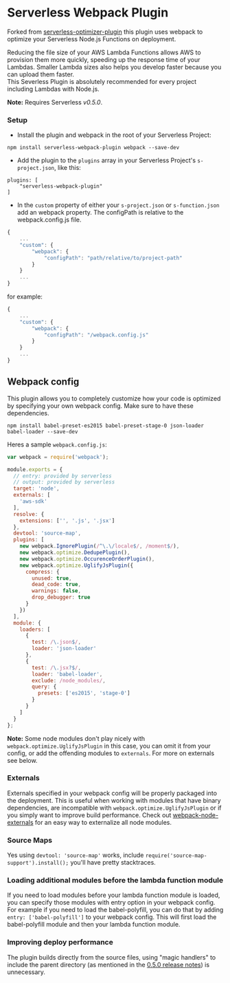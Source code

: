 Serverless Webpack Plugin
=============================

Forked from [serverless-optimizer-plugin](https://github.com/serverless/serverless-optimizer-plugin) this plugin uses 
webpack to optimize your Serverless Node.js Functions on deployment.

Reducing the file size of your AWS Lambda Functions allows AWS to provision them more quickly, speeding up the response 
time of your Lambdas.  Smaller Lambda sizes also helps you develop faster because you can upload them faster.  
This Severless Plugin is absolutely recommended for every project including Lambdas with Node.js.

**Note:** Requires Serverless *v0.5.0*.

### Setup

* Install the plugin and webpack in the root of your Serverless Project:
```
npm install serverless-webpack-plugin webpack --save-dev
```

* Add the plugin to the `plugins` array in your Serverless Project's `s-project.json`, like this:

```
plugins: [
    "serverless-webpack-plugin"
]
```

* In the `custom` property of either your `s-project.json` or `s-function.json` add an webpack property. The configPath is relative to the webpack.config.js file.

```javascript
{
    ...
    "custom": {
        "webpack": {
            "configPath": "path/relative/to/project-path"
        }
    }
    ...
}

```

for example:
```javascript
{
    ...
    "custom": {
        "webpack": {
            "configPath": "/webpack.config.js"
        }
    }
    ...
}

```


## Webpack config
This plugin allows you to completely customize how your code is optimized by specifying your own webpack config. Make sure to have these dependencies.

```
npm install babel-preset-es2015 babel-preset-stage-0 json-loader babel-loader --save-dev
```

Heres a sample `webpack.config.js`:

```javascript
var webpack = require('webpack');

module.exports = {
  // entry: provided by serverless
  // output: provided by serverless
  target: 'node',
  externals: [
    'aws-sdk'
  ],
  resolve: {
    extensions: ['', '.js', '.jsx']
  },
  devtool: 'source-map',
  plugins: [
    new webpack.IgnorePlugin(/^\.\/locale$/, /moment$/),
    new webpack.optimize.DedupePlugin(),
    new webpack.optimize.OccurenceOrderPlugin(),
    new webpack.optimize.UglifyJsPlugin({
      compress: {
        unused: true,
        dead_code: true,
        warnings: false,
        drop_debugger: true
      }
    })
  ],
  module: {
    loaders: [
      {
        test: /\.json$/,
        loader: 'json-loader'
      },
      {
        test: /\.jsx?$/,
        loader: 'babel-loader',
        exclude: /node_modules/,
        query: {
          presets: ['es2015', 'stage-0']
        }
      }
    ]
  }
};
```
**Note:** Some node modules don't play nicely with `webpack.optimize.UglifyJsPlugin` in this case, you can omit it from 
your config, or add the offending modules to `externals`. For more on externals see below.  

### Externals
Externals specified in your webpack config will be properly packaged into the deployment. 
This is useful when working with modules that have binary dependencies, are incompatible with `webpack.optimize.UglifyJsPlugin` 
or if you simply want to improve build performance. Check out [webpack-node-externals](https://github.com/liady/webpack-node-externals) 
for an easy way to externalize all node modules.

### Source Maps
Yes using `devtool: 'source-map'` works, include `require('source-map-support').install();` you'll have pretty stacktraces.

### Loading additional modules before the lambda function module
If you need to load modules before your lambda function module is loaded,
you can specify those modules with entry option in your webpack config.
For example if you need to load the babel-polyfill, you can do that
by adding `entry: ['babel-polyfill']` to your webpack config.
This will first load the babel-polyfill module and then your lambda function module.
 
### Improving deploy performance
  
The plugin builds directly from the source files, using "magic handlers" to include the parent directory (as mentioned in 
the [0.5.0 release notes](https://github.com/serverless/serverless/releases/tag/v0.5.0)) is unnecessary. 
